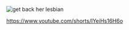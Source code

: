 ![get back her lesbian](https://github.com/user-attachments/assets/46067fb1-405f-4546-95a3-444f55a84035)

                                  
https://www.youtube.com/shorts/IYeiHs16H6o
